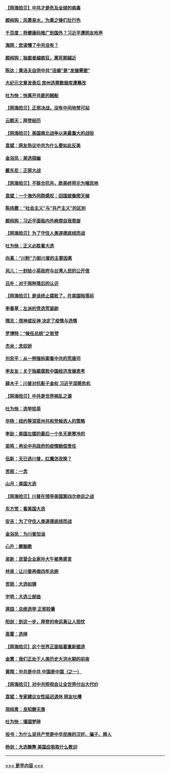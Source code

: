 #### [【网海拾贝】中共才是危及全球的病毒](../pages/nsc993/n12571204.md?t=11250303) 
#### [颜纯钩：风萧易水，为黄之锋们壮行色](../pages/nsc993/n12571487.md?t=11250303) 
#### [千百度：将健康码推广到国外？习近平遭网友呛声](../pages/nsc993/n12570808.md?t=11250303) 
#### [海网：您读懂了中共没有？](../pages/nsc993/n12570487.md?t=11250303) 
#### [颜纯钩：独裁者越疯狂，离死期越近](../pages/nsc993/n12569055.md?t=11250303) 
#### [陈达：黄洁夫自供中共“活摘”是“发展需要”](../pages/nsc993/n12568541.md?t=11250303) 
#### [大纪元文章发表后 宾州选票数据库遭篡改](../pages/nsc993/n12568105.md?t=11250303) 
#### [吐为快：快离开共匪的贼船](../pages/nsc993/n12568462.md?t=11250303) 
#### [【网海拾贝】正邪决战，没有中间地带可站](../pages/nsc993/n12568439.md?t=11250303) 
#### [云鹤天：拜登经历](../pages/nsc993/n12567294.md?t=11250303) 
#### [【网海拾贝】美国南北战争以来最重大的战役](../pages/nsc993/n12567247.md?t=11250303) 
#### [袁斌：网友热议中共为什么要如此反美](../pages/nsc993/n12567162.md?t=11250303) 
#### [金浴凤：美选探幽](../pages/nsc993/n12567147.md?t=11250303) 
#### [戴东尼：正邪大战](../pages/nsc993/n12567033.md?t=11250303) 
#### [【网海拾贝】不联合抗共，欧美终将沦为殖民地](../pages/nsc993/n12565068.md?t=11250303) 
#### [袁斌：一个海外同胞感叹：回国就像爬天梯](../pages/nsc993/n12564986.md?t=11250303) 
#### [陈纬霆：“社会主义”与“共产主义”的区别](../pages/nsc993/n12562417.md?t=11250303) 
#### [颜纯钩：习近平面临内外麻烦自我周旋](../pages/nsc993/n12563356.md?t=11250303) 
#### [【网海拾贝】为了守住人类道德底线而战](../pages/nsc993/n12562542.md?t=11250303) 
#### [吐为快：正义必胜看大选](../pages/nsc993/n12561967.md?t=11250303) 
#### [向真：“川粉”力挺川普的主要因素](../pages/nsc993/n12560774.md?t=11250303) 
#### [风儿：一封给小英政府与台湾人民的公开信](../pages/nsc993/n12560581.md?t=11250303) 
#### [吕朴：对于两种落后的认识](../pages/nsc993/n12560492.md?t=11250303) 
#### [【网海拾贝】是该终止腐败了，在美国陷落前](../pages/nsc993/n12559936.md?t=11250303) 
#### [李春草：左派的竞选荒诞剧](../pages/nsc993/n12558380.md?t=11250303) 
#### [隋志：信神或反神 决定了疫情与选情](../pages/nsc993/n12558255.md?t=11250303) 
#### [罗博特：“候任总统”之败登](../pages/nsc993/n12558189.md?t=11250303) 
#### [杰米：念奴娇](../pages/nsc993/n12558174.md?t=11250303) 
#### [刘忠平：从一例强拆案看中共的荒唐司](../pages/nsc993/n12558036.md?t=11250303) 
#### [李友友：关于独裁腐败中国经济发展思考](../pages/nsc993/n12558004.md?t=11250303) 
#### [薛木子：川普对抗影子金权 习近平深感危机](../pages/nsc993/n12557342.md?t=11250303) 
#### [【网海拾贝】中共是世界祸乱之源](../pages/nsc993/n12555353.md?t=11250303) 
#### [吐为快：选举拾英](../pages/nsc993/n12555041.md?t=11250303) 
#### [华旸：纽约等深蓝州共和党候选人的策略](../pages/nsc993/n12554309.md?t=11250303) 
#### [李劼：美国左媒的最后一个冬天是寒冷的](../pages/nsc993/n12552947.md?t=11250303) 
#### [梁鸣：再论中共政府的疫情赔偿责任](../pages/nsc993/n12553012.md?t=11250303) 
#### [伍新：天已选川普，红魔怎改换？](../pages/nsc993/n12552970.md?t=11250303) 
#### [苦胆：一念](../pages/nsc993/n12552957.md?t=11250303) 
#### [山月：美国大选](../pages/nsc993/n12552446.md?t=11250303) 
#### [【网海拾贝】川普在领导美国第四次命运之战](../pages/nsc993/n12551973.md?t=11250303) 
#### [东方觉：看美国大选](../pages/nsc993/n12551647.md?t=11250303) 
#### [安吉：为了守住人类道德底线而战](../pages/nsc993/n12551111.md?t=11250303) 
#### [金浴凤：为川普加油](../pages/nsc993/n12551085.md?t=11250303) 
#### [心升：醒脑歌](../pages/nsc993/n12550984.md?t=11250303) 
#### [吴新：民营企业家孙大午被黑感言](../pages/nsc993/n12550656.md?t=11250303) 
#### [林泉：让川普再做四年总统](../pages/nsc993/n12550640.md?t=11250303) 
#### [苦胆：大选如镜](../pages/nsc993/n12550630.md?t=11250303) 
#### [宇明：大选三部曲](../pages/nsc993/n12550603.md?t=11250303) 
#### [莲园：总统选举 正邪较量](../pages/nsc993/n12550594.md?t=11250303) 
#### [阳剑：到这一步，拜登的命运真让人担忧](../pages/nsc993/n12549093.md?t=11250303) 
#### [高雷：选择](../pages/nsc993/n12549087.md?t=11250303) 
#### [【网海拾贝】这个世界正面临着重新塑造](../pages/nsc993/n12548326.md?t=11250303) 
#### [金慧：我们正处于人类历史大洪水期的前夜](../pages/nsc993/n12547914.md?t=11250303) 
#### [黄翔：中共是中共 中国是中国（之一）](../pages/nsc993/n12547576.md?t=11250303) 
#### [【网海拾贝】对中共短视会让全世界付出大代价](../pages/nsc993/n12546043.md?t=11250303) 
#### [袁斌：专家建议女性延迟退休 网友吐槽](../pages/nsc993/n12545424.md?t=11250303) 
#### [郑纯青：良知醒无畏](../pages/nsc993/n12545394.md?t=11250303) 
#### [吐为快：墙国梦碎](../pages/nsc993/n12545309.md?t=11250303) 
#### [投书：为什么说共产党是中华民族的汉奸、骗子、罪人](../pages/nsc993/n12545089.md?t=11250303) 
#### [杨剑：大选舞弊 美国应吸取什么教训](../pages/nsc993/n12543937.md?t=11250303) 

----
#### [ >>> 更早内容 <<< ](../indexes/nsc993-earlier.md)
